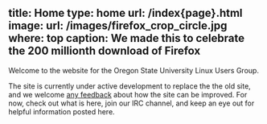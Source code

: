title: Home
type: home
url: /index{page}.html
image:
    url: /images/firefox_crop_circle.jpg
    where: top
    caption: We made this to celebrate the 200 millionth download of Firefox
---
Welcome to the website for the Oregon State University Linux Users Group.

The site is currently under active development to replace the the old site,
and we welcome [any feedback][gh-issues] about how the site can be improved.
For now, check out what is here, join our IRC channel, and keep an eye out
for helpful information posted here.

[gh-issues]: https://github.com/OSULUG/OSULUG-Website/issues

